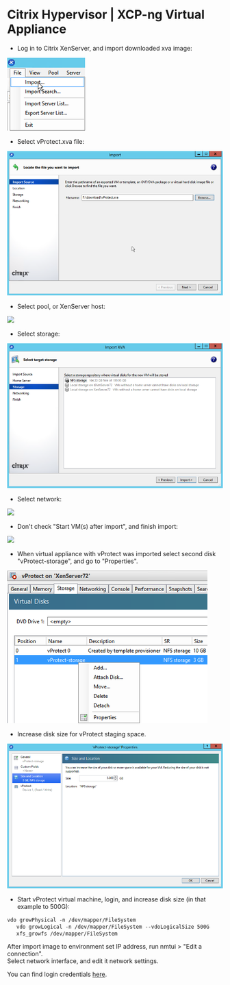 # Citrix Hypervisor \| XCP-ng Virtual Appliance

* Log in to Citrix XenServer, and import downloaded xva image:

![](../../.gitbook/assets/virtual-appliance-citrix-xcp_ng-01%20%281%29%20%281%29.png)

* Select vProtect.xva file:

![](../../.gitbook/assets/virtual-appliance-citrix-xcp_ng-02%20%282%29%20%282%29.png)

* Select pool, or XenServer host:

![](../../.gitbook/assets/virtual-appliance-citrix-xcp_ng-03.png)

* Select storage:

![](../../.gitbook/assets/virtual-appliance-citrix-xcp_ng-04%20%281%29%20%281%29.png)

* Select network:

![](../../.gitbook/assets/virtual-appliance-citrix-xcp_ng-05.png)

* Don't check "Start VM\(s\) after import", and finish import:

![](../../.gitbook/assets/virtual-appliance-citrix-xcp_ng-06.png)

* When virtual appliance with vProtect was imported select second disk "vProtect-storage", and go to "Properties".

![](../../.gitbook/assets/virtual-appliance-citrix-xcp_ng-07%20%282%29%20%282%29.png)

* Increase disk size for vProtect staging space.

![](../../.gitbook/assets/virtual-appliance-citrix-xcp_ng-08%20%282%29%20%282%29.png)

* Start vProtect virtual machine, login, and increase disk size \(in that example to 500G\):

```text
vdo growPhysical -n /dev/mapper/FileSystem
   vdo growLogical -n /dev/mapper/FileSystem --vdoLogicalSize 500G
   xfs_growfs /dev/mapper/FileSystem
```

After import image to environment set IP address, run nmtui &gt; "Edit a connection".  
Select network interface, and edit it network settings.

You can find login credentials [here](./).

